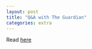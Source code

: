 ```yaml
---
layout: post
title: "Q&A with The Guardian"
categories: extra
---
```

Read [here](https://www.theguardian.com/lifeandstyle/2015/jan/03/rupert-graves-q-and-a-sherlock)

